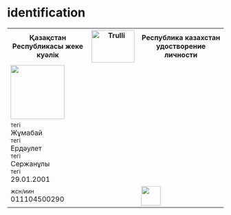 # identification
<!DOCTYPE html>
<html>
<head>
<style>

table {
  font-family: , sans-serif;
  border-collapse: collapse;
  width: 50%;
  
}

td, th {
  border: 1px solid ddd;
  text-align: left;
  padding: 8px;
}

tr:nth-child(even) {
  background-color: dd;
}
</style>
</head>
<body>
<div class="cities">


<table>
  <tr>
    <th>Қазақстан Республикасы жеке куәлік</th>
    <th><img src="http://www.akorda.kz/upload/media/files/c7a888ef1b4daeca68627d9e8e9650ad.png" alt="Trulli" width="100" height="75"></th>
    <th>Республика казахстан удостворение личности</th>
  </tr>
  <tr>
    <td><img src="https://upload.wikimedia.org/wikipedia/commons/8/8b/Valeriy_Konovalyuk_3x4.jpg" width="125" height="125"></td>
    
   <tr>
    <td><a><small>тегі</small></a><br>
      <a>Жұмабай<a/><br>
      <a><small>тегі</small></a><br>
      <a>Ердәулет</a><br> 
      <a><small>тегі</small></a><br>
      <a>Сержанұлы</a><br>
      <a><small>тегі</small></a><br>
      <a>29.01.2001</a>
     </td>
    <td></td>
  </tr>
  <tr>
    <td><small>жсн/иин </small>011104500290</td>
    <td></td>
    <td><img src="https://avatars.mds.yandex.net/get-zen_doc/16074/pub_5a645af8168a9111b361e9f5_5a645b1b482677d5af74506e/scale_1200" height="45"></td>
  </tr>
</div> 


</body>
</html>
